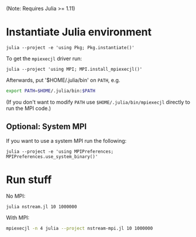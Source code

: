 (Note: Requires Julia >= 1.11)

# Instantiate Julia environment

```
julia --project -e 'using Pkg; Pkg.instantiate()'
```

To get the `mpiexecjl` driver run:
```
julia --project 'using MPI; MPI.install_mpiexecjl()'
```

Afterwards, put '$HOME/.julia/bin' on `PATH`, e.g.
```sh
export PATH=$HOME/.julia/bin:$PATH
```

(If you don't want to modify `PATH` use `$HOME/.julia/bin/mpiexecjl` directly to run the MPI code.)

## Optional: System MPI

If you want to use a system MPI run the following:
```
julia --project -e 'using MPIPreferences; MPIPreferences.use_system_binary()'
```

# Run stuff

No MPI:
```sh
julia nstream.jl 10 1000000
```

With MPI:
```sh
mpiexecjl -n 4 julia --project nstream-mpi.jl 10 1000000
```
